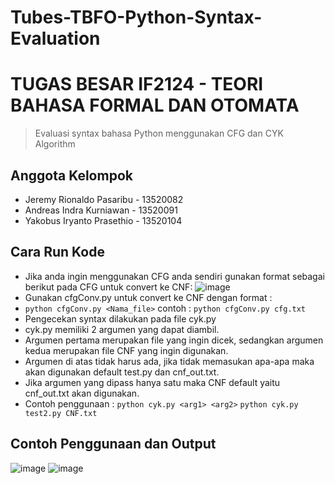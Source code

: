 # Tubes-TBFO-Python-Syntax-Evaluation

# TUGAS BESAR IF2124 - TEORI BAHASA FORMAL DAN OTOMATA
> Evaluasi syntax bahasa Python menggunakan CFG dan CYK Algorithm

## Anggota Kelompok
- Jeremy Rionaldo Pasaribu  - 13520082
- Andreas Indra Kurniawan   - 13520091
- Yakobus Iryanto Prasethio - 13520104

## Cara Run Kode
- Jika anda ingin menggunakan CFG anda sendiri gunakan format sebagai berikut pada CFG untuk convert ke CNF:
![image](https://user-images.githubusercontent.com/74661051/143228811-a95c33a1-8482-44a7-b3c1-a217fa8099ca.png)
- Gunakan cfgConv.py untuk convert ke CNF dengan format :
- ```python cfgConv.py <Nama_file>``` contoh : ```python cfgConv.py cfg.txt```
- Pengecekan syntax dilakukan pada file cyk.py
- cyk.py memiliki 2 argumen yang dapat diambil.
- Argumen pertama merupakan file yang ingin dicek, sedangkan argumen kedua merupakan file CNF yang ingin digunakan.
- Argumen di atas tidak harus ada, jika tidak memasukan apa-apa maka akan digunakan default test.py dan cnf_out.txt.
- Jika argumen yang dipass hanya satu maka CNF default yaitu cnf_out.txt akan digunakan.
- Contoh penggunaan : ```python cyk.py <arg1> <arg2>``` ```python cyk.py test2.py CNF.txt```

## Contoh Penggunaan dan Output
![image](https://user-images.githubusercontent.com/74661051/143233402-fc13054d-1b1a-4314-83ad-baccfa474053.png)
![image](https://user-images.githubusercontent.com/74661051/143233511-3f36f4e5-1363-4a83-8fa9-6081be89d910.png)
